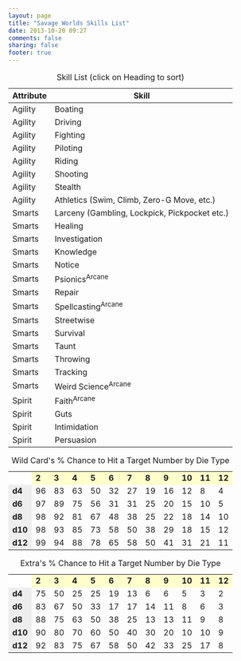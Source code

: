 ```yaml
---
layout: page
title: "Savage Worlds Skills List"
date: 2013-10-20 09:27
comments: false
sharing: false
footer: true
---
```


<table id='sorted' class='table table-condensed tablesorter zebra-striped'>
  <caption>Skill List (click on Heading to sort)</caption>
  <thead>
    <tr>
      <th>Attribute</th>
      <th>Skill</th>
    </tr>
  </thead>
  <tbody>
    <tr>
      <td>Agility</td>
      <td>Boating</td>
    </tr>
    <tr>
      <td>Agility</td>
      <td>Driving</td>
    </tr>
    <tr>
      <td>Agility</td>
      <td>Fighting</td>
    </tr>
    <tr>
      <td>Agility</td>
      <td>Piloting</td>
    </tr>
    <tr>
      <td>Agility</td>
      <td>Riding</td>
    </tr>
    <tr>
      <td>Agility</td>
      <td>Shooting</td>
    </tr>
    <tr>
      <td>Agility</td>
      <td>Stealth</td>
    </tr>
    <tr>
      <td>Agility</td>
      <td>Athletics (Swim, Climb, Zero-G Move, etc.)</td>
    </tr>
    <tr>
      <td>Smarts</td>
      <td>Larceny (Gambling, Lockpick, Pickpocket etc.)</td>
    </tr>
    <tr>
      <td>Smarts</td>
      <td>Healing</td>
    </tr>
    <tr>
      <td>Smarts</td>
      <td>Investigation</td>
    </tr>
    <tr>
      <td>Smarts</td>
      <td>Knowledge</td>
    </tr>
    <tr>
      <td>Smarts</td>
      <td>Notice</td>
    </tr>
    <tr>
      <td>Smarts</td>
      <td>Psionics<sup>Arcane</sup></td>
    </tr>
    <tr>
      <td>Smarts</td>
      <td>Repair</td>
    </tr>
    <tr>
      <td>Smarts</td>
      <td>Spellcasting<sup>Arcane</sup></td>
    </tr>
    <tr>
      <td>Smarts</td>
      <td>Streetwise</td>
    </tr>
    <tr>
      <td>Smarts</td>
      <td>Survival</td>
    </tr>
      <tr>
      <td>Smarts</td>
      <td>Taunt</td>
    </tr>
    <tr>
      <td>Smarts</td>
      <td>Throwing</td>
    </tr>
    <tr>
      <td>Smarts</td>
      <td>Tracking</td>
    </tr>
    <tr>
      <td>Smarts</td>
      <td>Weird Science<sup>Arcane</sup></td>
    </tr>
    <tr>
      <td>Spirit</td>
      <td>Faith<sup>Arcane</sup></td>
    </tr>
    <tr>
      <td>Spirit</td>
      <td>Guts</td>
    </tr>
    <tr>
      <td>Spirit</td>
      <td>Intimidation</td>
    </tr>
    <tr>
      <td>Spirit</td>
      <td>Persuasion</td>
    </tr>
  </tbody>
</table>

<table class='table table-condensed table-bordered'>
    <caption>Wild Card's % Chance to Hit a Target Number by Die Type</caption>
    <tr bgcolor="#FFFFCC">
        <td bgcolor="#FFFFFF">&nbsp;</td>
        <td class='centered'><b>2</b></td>
        <td class='centered'><b>3</b></td>
        <td class='centered'><b>4</b></td>
        <td class='centered'><b>5</b></td>
        <td class='centered'><b>6</b></td>
        <td class='centered'><b>7</b></td>
        <td class='centered'><b>8</b></td>
        <td class='centered'><b>9</b></td>
        <td class='centered'><b>10</b></td>
        <td class='centered'><b>11</b></td>
        <td class='centered'><b>12</b></td>
    </tr>
    <tr>
        <td bgcolor="#EEEEEE"><b>d4</b></td>
        <td class='right'>96</td>
        <td class='right'>83</td>
        <td class='right'>63</td>
        <td class='right'>50</td>
        <td class='right'>32</td>
        <td class='right'>27</td>
        <td class='right'>19</td>
        <td class='right'>16</td>
        <td class='right'>12</td>
        <td class='right'>8</td>
        <td class='right'>4</td>
    </tr>
    <tr>
        <td bgcolor="#EEEEEE"><b>d6</b></td>
        <td class='right'>97</td>
        <td class='right'>89</td>
        <td class='right'>75</td>
        <td class='right'>56</td>
        <td class='right'>31</td>
        <td class='right'>31</td>
        <td class='right'>25</td>
        <td class='right'>20</td>
        <td class='right'>15</td>
        <td class='right'>10</td>
        <td class='right'>5</td>
    </tr>
    <tr>
        <td bgcolor="#EEEEEE"><b>d8</b></td>
        <td class='right'>98</td>
        <td class='right'>92</td>
        <td class='right'>81</td>
        <td class='right'>67</td>
        <td class='right'>48</td>
        <td class='right'>38</td>
        <td class='right'>25</td>
        <td class='right'>22</td>
        <td class='right'>18</td>
        <td class='right'>14</td>
        <td class='right'>10</td>
    </tr>
    <tr>
        <td bgcolor="#EEEEEE"><b>d10</b></td>
        <td class='right'>98</td>
        <td class='right'>93</td>
        <td class='right'>85</td>
        <td class='right'>73</td>
        <td class='right'>58</td>
        <td class='right'>50</td>
        <td class='right'>38</td>
        <td class='right'>29</td>
        <td class='right'>18</td>
        <td class='right'>15</td>
        <td class='right'>12</td>
    </tr>
    <tr>
        <td bgcolor="#EEEEEE"><b>d12</b></td>
        <td class='right'>99</td>
        <td class='right'>94</td>
        <td class='right'>88</td>
        <td class='right'>78</td>
        <td class='right'>65</td>
        <td class='right'>58</td>
        <td class='right'>50</td>
        <td class='right'>41</td>
        <td class='right'>31</td>
        <td class='right'>21</td>
        <td class='right'>11</td>
    </tr>
</table>

<table class='table table-condensed'>
    <caption>Extra's % Chance to Hit a Target Number by Die Type</caption>
    <tr bgcolor="#FFFFCC">
        <td bgcolor="#FFFFFF">&nbsp;</td>
        <td class='centered'><b>2</b></td>
        <td class='centered'><b>3</b></td>
        <td class='centered'><b>4</b></td>
        <td class='centered'><b>5</b></td>
        <td class='centered'><b>6</b></td>
        <td class='centered'><b>7</b></td>
        <td class='centered'><b>8</b></td>
        <td class='centered'><b>9</b></td>
        <td class='centered'><b>10</b></td>
        <td class='centered'><b>11</b></td>
        <td class='centered'><b>12</b></td>
    </tr>
    <tr>
        <td bgcolor="#EEEEEE"><b>d4</b></td>
        <td class='right'>75</td>
        <td class='right'>50</td>
        <td class='right'>25</td>
        <td class='right'>25</td>
        <td class='right'>19</td>
        <td class='right'>13</td>
        <td class='right'>6</td>
        <td class='right'>6</td>
        <td class='right'>5</td>
        <td class='right'>3</td>
        <td class='right'>2</td>
    </tr>
    <tr>
        <td bgcolor="#EEEEEE"><b>d6</b></td>
        <td class='right'>83</td>
        <td class='right'>67</td>
        <td class='right'>50</td>
        <td class='right'>33</td>
        <td class='right'>17</td>
        <td class='right'>17</td>
        <td class='right'>14</td>
        <td class='right'>11</td>
        <td class='right'>8</td>
        <td class='right'>6</td>
        <td class='right'>3</td>
    </tr>
    <tr>
        <td bgcolor="#EEEEEE"><b>d8</b></td>
        <td class='right'>88</td>
        <td class='right'>75</td>
        <td class='right'>63</td>
        <td class='right'>50</td>
        <td class='right'>38</td>
        <td class='right'>25</td>
        <td class='right'>13</td>
        <td class='right'>13</td>
        <td class='right'>11</td>
        <td class='right'>9</td>
        <td class='right'>8</td>
    </tr>
    <tr>
        <td bgcolor="#EEEEEE"><b>d10</b></td>
        <td class='right'>90</td>
        <td class='right'>80</td>
        <td class='right'>70</td>
        <td class='right'>60</td>
        <td class='right'>50</td>
        <td class='right'>40</td>
        <td class='right'>30</td>
        <td class='right'>20</td>
        <td class='right'>10</td>
        <td class='right'>10</td>
        <td class='right'>9</td>
    </tr>
    <tr>
        <td bgcolor="#EEEEEE"><b>d12</b></td>
        <td class='right'>92</td>
        <td class='right'>83</td>
        <td class='right'>75</td>
        <td class='right'>67</td>
        <td class='right'>58</td>
        <td class='right'>50</td>
        <td class='right'>42</td>
        <td class='right'>33</td>
        <td class='right'>25</td>
        <td class='right'>17</td>
        <td class='right'>8</td>
    </tr>
</table>
